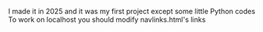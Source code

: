 I made it in 2025 and it was my first project except some little Python codes
To work on localhost you should modify navlinks.html's links 
